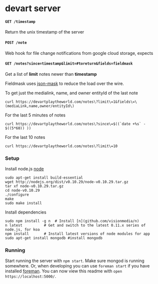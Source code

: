 devart server
=============

#### `GET /timestamp`

Return the unix timestamp of the server

#### `POST /note`

Web hook for file change notifications from google cloud storage, expects

#### `GET /notes?since=timestamp&limit=#toreturn&fields=fieldmask`

Get a list of **limit** notes newer than **timestamp**

Fieldmask uses [json-mask](https://github.com/nemtsov/json-mask) to reduce the load over the wire.

To get just the medialink, name, and owner entityId of the last note

    curl https://devartplaytheworld.com/notes\?limit\=1&fields\=\(mediaLink,name,owner/entityId\)

For the last 5 minutes of notes

    curl https://devartplaytheworld.com/notes\?since\=$((`date +%s` - $((5*60)) ))

For the last 10 notes

    curl https://devartplaytheworld.com/notes\?limit\=10
    
### Setup

Install node.js [node](nodejs.org)

    sudo apt-get install build-essential
    wget http://nodejs.org/dist/v0.10.29/node-v0.10.29.tar.gz
    tar xf node-v0.10.29.tar.gz
    cd node-v0.10.29
    ./configure
    make
    sudo make install

Install dependencies

    sudo npm install -g n  # Install [n](github.com/visionmedia/n)
    n latest          # Get and switch to the latest 0.11.x series of node.js, for koa
    npm install       # Install latest versions of node modules for app
    sudo apt-get install mongodb #install mongodb


### Running

Start running the server with `npm start`. Make sure mongod is running somewhere. Or, when developing you can use `foreman start` if you have installed [foreman](https://github.com/ddollar/foreman). You can now view this readme with `open https://localhost:5000/`.
